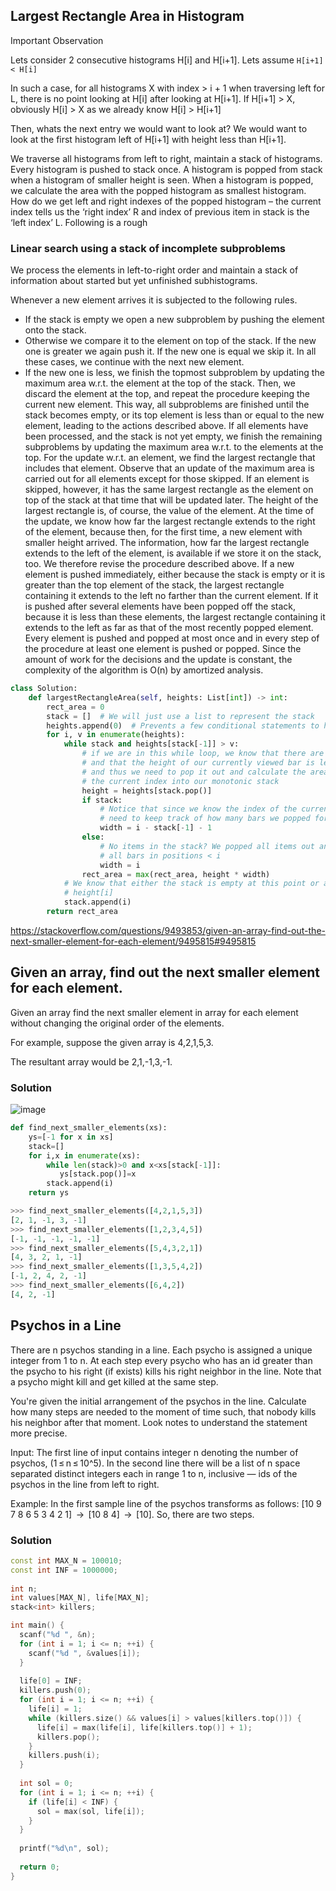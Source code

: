 ## Largest Rectangle Area in Histogram

Important Observation

Lets consider 2 consecutive histograms H[i] and H[i+1]. Lets assume `H[i+1] < H[i]`

In such a case, for all histograms X with index > i + 1 when traversing left for L, there is no point looking at H[i] after looking at H[i+1]. If H[i+1] > X, obviously H[i] > X as we already know H[i] > H[i+1]

Then, whats the next entry we would want to look at? We would want to look at the first histogram left of H[i+1] with height less than H[i+1].

We traverse all histograms from left to right, maintain a stack of histograms. Every histogram is pushed to stack once. A histogram is popped from stack when a histogram of smaller height is seen. When a histogram is popped, we calculate the area with the popped histogram as smallest histogram. How do we get left and right indexes of the popped histogram – the current index tells us the ‘right index’ R and index of previous item in stack is the ‘left index’ L. Following is a rough

### Linear search using a stack of incomplete subproblems

We process the elements in left-to-right order and maintain a stack of information about started but yet unfinished subhistograms. 

Whenever a new element arrives it is subjected to the following rules.

* If the stack is empty we open a new subproblem by pushing the element onto the stack. 
* Otherwise we compare it to the element on top of the stack. If the new one is greater we again push it. If the new one is equal we skip it. In all these cases, we continue with the next new element.
* If the new one is less, we finish the topmost subproblem by updating the maximum area w.r.t. the element at the top of the stack. Then, we discard the element at the top, and repeat the procedure keeping the current new element. This way, all subproblems are finished until the stack becomes empty, or its top element is less than or equal to the new element, leading to the actions described above. If all elements have been processed, and the stack is not yet empty, we finish the remaining subproblems by updating the maximum area w.r.t. to the elements at the top.
For the update w.r.t. an element, we find the largest rectangle that includes that element. Observe that an update of the maximum area is carried out for all elements except for those skipped. If an element is skipped, however, it has the same largest rectangle as the element on top of the stack at that time that will be updated later.
The height of the largest rectangle is, of course, the value of the element. At the time of the update, we know how far the largest rectangle extends to the right of the element, because then, for the first time, a new element with smaller height arrived. The information, how far the largest rectangle extends to the left of the element, is available if we store it on the stack, too.
We therefore revise the procedure described above. If a new element is pushed immediately, either because the stack is empty or it is greater than the top element of the stack, the largest rectangle containing it extends to the left no farther than the current element. If it is pushed after several elements have been popped off the stack, because it is less than these elements, the largest rectangle containing it extends to the left as far as that of the most recently popped element.
Every element is pushed and popped at most once and in every step of the procedure at least one element is pushed or popped. Since the amount of work for the decisions and the update is constant, the complexity of the algorithm is O(n) by amortized analysis.

```python
class Solution:
    def largestRectangleArea(self, heights: List[int]) -> int:
        rect_area = 0
        stack = []  # We will just use a list to represent the stack
        heights.append(0)  # Prevents a few conditional statements to handle the final case
        for i, v in enumerate(heights):
            while stack and heights[stack[-1]] > v:
                # if we are in this while loop, we know that there are currently items in the stack
                # and that the height of our currently viewed bar is less than the top item in the stack
                # and thus we need to pop it out and calculate the area of the bar before we can add
                # the current index into our monotonic stack
                height = heights[stack.pop()]
                if stack:
                    # Notice that since we know the index of the current bar, we don't actually
                    # need to keep track of how many bars we popped for the width
                    width = i - stack[-1] - 1
                else:
                    # No items in the stack? We popped all items out and thus the current bar <= to 
                    # all bars in positions < i
                    width = i
                rect_area = max(rect_area, height * width)
            # We know that either the stack is empty at this point or all items in the stack are <=
            # height[i]
            stack.append(i)
        return rect_area
```

https://stackoverflow.com/questions/9493853/given-an-array-find-out-the-next-smaller-element-for-each-element/9495815#9495815

## Given an array, find out the next smaller element for each element. 

Given an array find the next smaller element in array for each element without changing the original order of the elements.

For example, suppose the given array is 4,2,1,5,3.

The resultant array would be 2,1,-1,3,-1.

### Solution

![image](https://user-images.githubusercontent.com/19663316/116826635-aa9ee300-abb2-11eb-9df8-53804f4fc703.png)

```python
def find_next_smaller_elements(xs):
    ys=[-1 for x in xs]
    stack=[]
    for i,x in enumerate(xs):
        while len(stack)>0 and x<xs[stack[-1]]:
           ys[stack.pop()]=x
        stack.append(i)
    return ys

>>> find_next_smaller_elements([4,2,1,5,3])
[2, 1, -1, 3, -1]
>>> find_next_smaller_elements([1,2,3,4,5])
[-1, -1, -1, -1, -1]
>>> find_next_smaller_elements([5,4,3,2,1])
[4, 3, 2, 1, -1]
>>> find_next_smaller_elements([1,3,5,4,2])
[-1, 2, 4, 2, -1]
>>> find_next_smaller_elements([6,4,2])
[4, 2, -1]
```

## Psychos in a Line

There are n psychos standing in a line. Each psycho is assigned a unique integer from 1 to n. At each step every psycho who has an id greater than the psycho to his right (if exists) kills his right neighbor in the line. Note that a psycho might kill and get killed at the same step.

You're given the initial arrangement of the psychos in the line. Calculate how many steps are needed to the moment of time such, that nobody kills his neighbor after that moment. Look notes to understand the statement more precise.

Input:
The first line of input contains integer n denoting the number of psychos, (1 ≤ n ≤ 10^5). In the second line there will be a list of n space separated distinct integers each in range 1 to n, inclusive — ids of the psychos in the line from left to right.

Example: In the first sample line of the psychos transforms as follows: [10 9 7 8 6 5 3 4 2 1]  →  [10 8 4]  →  [10]. So, there are two steps.

### Solution

```cpp
const int MAX_N = 100010;
const int INF = 1000000;
 
int n;
int values[MAX_N], life[MAX_N];
stack<int> killers;

int main() {
  scanf("%d ", &n);
  for (int i = 1; i <= n; ++i) {
    scanf("%d ", &values[i]);
  }
 
  life[0] = INF;
  killers.push(0);
  for (int i = 1; i <= n; ++i) {
    life[i] = 1;
    while (killers.size() && values[i] > values[killers.top()]) {
      life[i] = max(life[i], life[killers.top()] + 1);
      killers.pop();
    }
    killers.push(i);
  }
 
  int sol = 0;
  for (int i = 1; i <= n; ++i) {
    if (life[i] < INF) {
      sol = max(sol, life[i]);
    }
  }
 
  printf("%d\n", sol);
 
  return 0;
}
```

